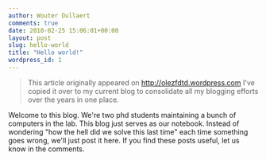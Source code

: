 ```yaml
---
author: Wouter Dullaert
comments: true
date: 2010-02-25 15:06:01+00:00
layout: post
slug: hello-world
title: "Hello world!"
wordpress_id: 1
---
```


> This article originally appeared on <http://olezfdtd.wordpress.com>
> I've copied it over to my current blog to consolidate all my blogging efforts over the years in one place.

Welcome to this blog. We're two phd students maintaining a bunch of computers in the lab. This blog just serves as our notebook. Instead of wondering "how the hell did we solve this last time" each time something goes wrong, we'll just post it here. If you find these posts useful, let us know in the comments.
